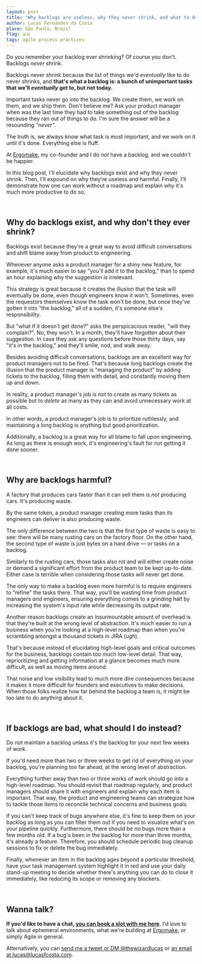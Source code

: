 ```yaml
---
layout: post
title: "Why backlogs are useless, why they never shrink, and what to do instead"
author: Lucas Fernandes da Costa
place: São Paulo, Brazil
flag: 🇧🇷
tags: agile process practices
---
```


Do you remember your backlog ever shrinking? Of course you don't. Backlogs _never_ shrink.

Backlogs never shrink because the list of things we'd _eventually_ like to do never shrinks, and **that's what a backlog is: a bunch of unimportant tasks that we'll _eventually_ get to, but not today.**

Important tasks never go into the backlog. We create them, we work on them, and we ship them. Don't believe me? Ask your product manager when was the last time they had to take something out of the backlog because they ran out of things to do. I'm sure the answer will be a resounding _"never"_.

The truth is, we always know what task is most important, and we work on it until it's done. Everything else is fluff.

At [Ergomake](www.ergomake.dev), my co-founder and I do _not_ have a backlog, and we couldn't be happier.

In this blog post, I'll elucidate why backlogs exist and why they never shrink. Then, I'll expound on why they're useless and harmful. Finally, I'll demonstrate how one can work without a roadmap and explain why it's much more productive to do so.

<br>

## Why do backlogs exist, and why don't they ever shrink?

Backlogs exist because they're a great way to avoid difficult conversations and shift blame away from product to engineering.

Whenever anyone asks a product manager for a shiny new feature, for example, it's much easier to say "you'll add it to the backlog," than to spend an hour explaining why the suggestion is irrelevant.

This strategy is great because it creates the illusion that the task will eventually be done, even though engineers know it won't. Sometimes, even the requestors themselves know the task won't be done, but once they've gotten it into "the backlog," all of a sudden, it's someone else's responsibility.

But "what if it doesn't get done?" asks the perspicacious reader, "will they complain?". No, they won't. In a month, they'll have forgotten about their suggestion. In case they ask any questions before those thirty days, say "it's in the backlog," and they'll smile, nod, and walk away.

Besides avoiding difficult conversations, backlogs are an excellent way for product managers not to be fired. That's because long backlogs create the illusion that the product manager is "managing the product" by adding tickets to the backlog, filling them with detail, and constantly moving them up and down.

In reality, a product manager's job is _not_ to create as many tickets as possible but to _delete_ as many as they can and avoid unnecessary work at all costs.

In other words, a product manager's job is to prioritize ruthlessly, and maintaining a long backlog is anything but good prioritization.

Additionally, a backlog is a great way for all blame to fall upon engineering. As long as there is enough work, it's engineering's fault for not getting it done sooner.

<br>

## Why are backlogs harmful?

A factory that produces cars faster than it can sell them is _not_ producing cars. It's producing waste.

By the same token, a product manager creating more tasks than its engineers can deliver is also producing waste.

The only difference between the two is that the first type of waste is easy to see: there will be many rusting cars on the factory floor. On the other hand, the second type of waste is just bytes on a hard drive — or tasks on a backlog.

Similarly to the rusting cars, those tasks also rot and will either create noise or demand a significant effort from the product team to be kept up-to-date. Either case is terrible when considering those tasks will never get done.

The only way to make a backlog even more harmful is to require engineers to "refine" the tasks there. That way, you'll be wasting time from product managers _and_ engineers, ensuring everything comes to a grinding halt by increasing the system's input rate while decreasing its output rate.

Another reason backlogs create an insurmountable amount of overhead is that they're built at the wrong level of abstraction. It's much easier to run a business when you're looking at a high-level roadmap than when you're scrambling amongst a thousand tickets in JIRA (_ugh_).

That's because instead of elucidating high-level goals and critical outcomes for the business, backlogs contain too much low-level detail. That way, reprioritizing and getting information at a glance becomes much more difficult, as well as moving items around.

That noise and low visibility lead to much more dire consequences because it makes it more difficult for founders and executives to make decisions. When those folks realize how far behind the backlog a team is, it might be too late to do anything about it.

<br>

## If backlogs are bad, what should I do instead?

Do not maintain a backlog unless it's the backlog for your next few weeks of work.

If you'd need more than two or three weeks to get rid of everything on your backlog, you're planning too far ahead, at the wrong level of abstraction.

Everything further away than two or three works of work should go into a high-level roadmap. You should revisit that roadmap regularly, and product managers should share it with engineers and explain why each item is important. That way, the product and engineering teams can strategize how to tackle those items to reconcile technical concerns and business goals.

If you can't keep track of bugs anywhere else, it's fine to keep them on your backlog as long as you can filter them out if you need to visualize what's on your pipeline quickly. Furthermore, there should be no bugs more than a few months old. If a bug's been in the backlog for more than three months, it's already a feature. Therefore, you should schedule periodic bug cleanup sessions to fix or delete the bug immediately.

Finally, whenever an item in the backlog ages beyond a particular threshold, have your task management system highlight it in red and use your daily stand-up meeting to decide whether there's anything you can do to close it immediately, like reducing its scope or removing any blockers.

<br>

## Wanna talk?

**If you'd like to have a chat, <a onclick="sa_event('calendly-backlogs')" target="_blank" href="https://calendly.com/lucasfcosta/1-1-with-lucas">you can book a slot with me here</a>**. I'd love to talk about ephemeral environments, what we're building at [Ergomake](www.ergomake.dev), or simply Agile in general.

Alternatively, you can [send me a tweet or DM @thewizardlucas](https://twitter.com/thewizardlucas) or [an email at lucas@lucasfcosta.com](mailto:lucas@lucasfcosta.com).
